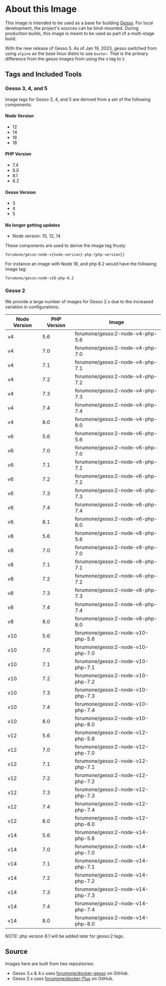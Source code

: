# About this Image

This image is intended to be used as a base for building [Gesso](https://github.com/forumone/gesso/). For local development, the project's sources can be bind-mounted. During production builds, this image is meant to be used as part of a multi-stage build.

With the new release of Gesso 5. As of Jan 19, 2023, gesso switched from using `alpine` as the base linux distro to use `buster`. That is the primary difference from the gesso images from using the `4` tag to `5`.

## Tags and Included Tools

### Gesso 3, 4, and 5

Image tags for Gesso 3, 4, and 5 are derived from a set of the following components:

#### Node Version

* 12
* 14
* 16
* 18

#### PHP Version

* 7.4
* 8.0
* 8.1
* 8.2

#### Gesso Version

* 3
* 4
* 5

#### No longer getting updates

* Node version: 10, 12, 14

These components are used to derive the image tag thusly:

`forumone/gesso:node-v{node-version}-php-{php-version}}`

For instance an image with  Node 18, and php 8.2 would have the following image tag:

`forumone/gesso:node-v18-php-8.2`

### Gesso 2

We provide a large number of images for Gesso 2.x due to the increased variation in configurations.

| Node Version | PHP Version | Image                             |
|--------------|-------------|-----------------------------------|
| v4           | 5.6         | forumone/gesso:2-node-v4-php-5.6  |
| v4           | 7.0         | forumone/gesso:2-node-v4-php-7.0  |
| v4           | 7.1         | forumone/gesso:2-node-v4-php-7.1  |
| v4           | 7.2         | forumone/gesso:2-node-v4-php-7.2  |
| v4           | 7.3         | forumone/gesso:2-node-v4-php-7.3  |
| v4           | 7.4         | forumone/gesso:2-node-v4-php-7.4  |
| v4           | 8.0         | forumone/gesso:2-node-v4-php-8.0  |
| v6           | 5.6         | forumone/gesso:2-node-v6-php-5.6  |
| v6           | 7.0         | forumone/gesso:2-node-v6-php-7.0  |
| v6           | 7.1         | forumone/gesso:2-node-v6-php-7.1  |
| v6           | 7.2         | forumone/gesso:2-node-v6-php-7.2  |
| v6           | 7.3         | forumone/gesso:2-node-v6-php-7.3  |
| v6           | 7.4         | forumone/gesso:2-node-v6-php-7.4  |
| v6           | 8.1         | forumone/gesso:2-node-v6-php-8.0  |
| v8           | 5.6         | forumone/gesso:2-node-v8-php-5.6  |
| v8           | 7.0         | forumone/gesso:2-node-v8-php-7.0  |
| v8           | 7.1         | forumone/gesso:2-node-v8-php-7.1  |
| v8           | 7.2         | forumone/gesso:2-node-v8-php-7.2  |
| v8           | 7.3         | forumone/gesso:2-node-v8-php-7.3  |
| v8           | 7.4         | forumone/gesso:2-node-v8-php-7.4  |
| v8           | 8.0         | forumone/gesso:2-node-v8-php-8.0  |
| v10          | 5.6         | forumone/gesso:2-node-v10-php-5.6 |
| v10          | 7.0         | forumone/gesso:2-node-v10-php-7.0 |
| v10          | 7.1         | forumone/gesso:2-node-v10-php-7.1 |
| v10          | 7.2         | forumone/gesso:2-node-v10-php-7.2 |
| v10          | 7.3         | forumone/gesso:2-node-v10-php-7.3 |
| v10          | 7.4         | forumone/gesso:2-node-v10-php-7.4 |
| v10          | 8.0         | forumone/gesso:2-node-v10-php-8.0 |
| v12          | 5.6         | forumone/gesso:2-node-v12-php-5.6 |
| v12          | 7.0         | forumone/gesso:2-node-v12-php-7.0 |
| v12          | 7.1         | forumone/gesso:2-node-v12-php-7.1 |
| v12          | 7.2         | forumone/gesso:2-node-v12-php-7.2 |
| v12          | 7.3         | forumone/gesso:2-node-v12-php-7.3 |
| v12          | 7.4         | forumone/gesso:2-node-v12-php-7.4 |
| v12          | 8.0         | forumone/gesso:2-node-v12-php-8.0 |
| v14          | 5.6         | forumone/gesso:2-node-v14-php-5.6 |
| v14          | 7.0         | forumone/gesso:2-node-v14-php-7.0 |
| v14          | 7.1         | forumone/gesso:2-node-v14-php-7.1 |
| v14          | 7.2         | forumone/gesso:2-node-v14-php-7.2 |
| v14          | 7.3         | forumone/gesso:2-node-v14-php-7.3 |
| v14          | 7.4         | forumone/gesso:2-node-v14-php-7.4 |
| v14          | 8.0         | forumone/gesso:2-node-v14-php-8.0 |

*NOTE:*  php version 8.1 will be added later for gesso:2 tags.

## Source

Images here are built from two repositories:

* Gesso 3.x & 4.x uses [forumone/docker-gesso](https://github.com/forumone/docker-gesso) on GitHub.
* Gesso 2.x uses [forumone/docker-f1ux](https://github.com/forumone/docker-f1ux) on GitHub.
